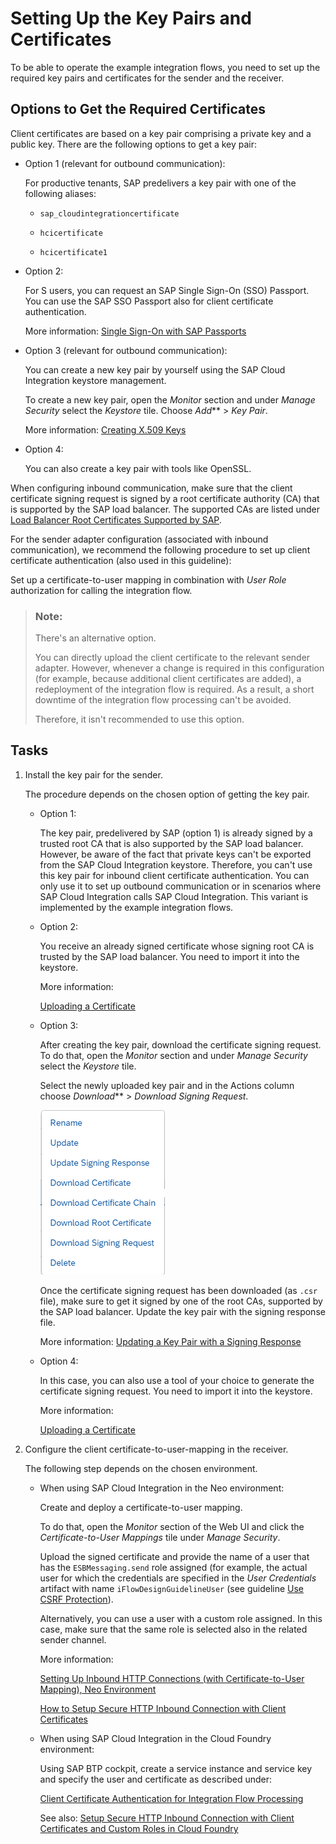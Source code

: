 <!-- loio620967bc86fb44c5826a8cafc5a0dd0a -->

# Setting Up the Key Pairs and Certificates

To be able to operate the example integration flows, you need to set up the required key pairs and certificates for the sender and the receiver.



<a name="loio620967bc86fb44c5826a8cafc5a0dd0a__section_pq1_nzb_xkb"/>

## Options to Get the Required Certificates

Client certificates are based on a key pair comprising a private key and a public key. There are the following options to get a key pair:

-   Option 1 \(relevant for outbound communication\):

    For productive tenants, SAP predelivers a key pair with one of the following aliases:

    -   `sap_cloudintegrationcertificate`

    -   `hcicertificate`

    -   `hcicertificate1`


-   Option 2:

    For S users, you can request an SAP Single Sign-On \(SSO\) Passport. You can use the SAP SSO Passport also for client certificate authentication.

    More information: [Single Sign-On with SAP Passports](https://support.sap.com/en/my-support/single-sign-on-passports.html) 

-   Option 3 \(relevant for outbound communication\):

    You can create a new key pair by yourself using the SAP Cloud Integration keystore management.

    To create a new key pair, open the *Monitor* section and under *Manage Security* select the *Keystore* tile. Choose *Add*** \> *Key Pair*.

    More information: [Creating X.509 Keys](../ConnectionSetup/creating-x-509-keys-ec605c7.md)

-   Option 4:

    You can also create a key pair with tools like OpenSSL.


When configuring inbound communication, make sure that the client certificate signing request is signed by a root certificate authority \(CA\) that is supported by the SAP load balancer. The supported CAs are listed under [Load Balancer Root Certificates Supported by SAP](../ConnectionSetup/load-balancer-root-certificates-supported-by-sap-4509f60.md).

For the sender adapter configuration \(associated with inbound communication\), we recommend the following procedure to set up client certificate authentication \(also used in this guideline\):

Set up a certificate-to-user mapping in combination with *User Role* authorization for calling the integration flow.

> ### Note:  
> There's an alternative option.
> 
> You can directly upload the client certificate to the relevant sender adapter. However, whenever a change is required in this configuration \(for example, because additional client certificates are added\), a redeployment of the integration flow is required. As a result, a short downtime of the integration flow processing can't be avoided.
> 
> Therefore, it isn't recommended to use this option.



<a name="loio620967bc86fb44c5826a8cafc5a0dd0a__section_ifc_vff_ykb"/>

## Tasks

1.  Install the key pair for the sender.

    The procedure depends on the chosen option of getting the key pair.

    -   Option 1:

        The key pair, predelivered by SAP \(option 1\) is already signed by a trusted root CA that is also supported by the SAP load balancer. However, be aware of the fact that private keys can't be exported from the SAP Cloud Integration keystore. Therefore, you can't use this key pair for inbound client certificate authentication. You can only use it to set up outbound communication or in scenarios where SAP Cloud Integration calls SAP Cloud Integration. This variant is implemented by the example integration flows.

    -   Option 2:

        You receive an already signed certificate whose signing root CA is trusted by the SAP load balancer. You need to import it into the keystore.

        More information:

        [Uploading a Certificate](../Operations/uploading-a-certificate-03cf78a.md)

    -   Option 3:

        After creating the key pair, download the certificate signing request. To do that, open the *Monitor* section and under *Manage Security* select the *Keystore* tile.

        Select the newly uploaded key pair and in the Actions column choose *Download*** \> *Download Signing Request*.

        ![](images/SigningRequest_e60180c.png)

        Once the certificate signing request has been downloaded \(as `.csr` file\), make sure to get it signed by one of the root CAs, supported by the SAP load balancer. Update the key pair with the signing response file.

        More information: [Updating a Key Pair with a Signing Response](../Operations/updating-a-key-pair-with-a-signing-response-4242f01.md)

    -   Option 4:

        In this case, you can also use a tool of your choice to generate the certificate signing request. You need to import it into the keystore.

        More information:

        [Uploading a Certificate](../Operations/uploading-a-certificate-03cf78a.md)


2.  Configure the client certificate-to-user-mapping in the receiver.

    The following step depends on the chosen environment.

    -   When using SAP Cloud Integration in the Neo environment:

        Create and deploy a certificate-to-user mapping.

        To do that, open the *Monitor* section of the Web UI and click the *Certificate-to-User Mappings* tile under *Manage Security*.

        Upload the signed certificate and provide the name of a user that has the `ESBMessaging.send` role assigned \(for example, the actual user for which the credentials are specified in the *User Credentials* artifact with name `iFlowDesignGuidelineUser` \(see guideline [Use CSRF Protection](use-csrf-protection-a0765d5.md)\).

        Alternatively, you can use a user with a custom role assigned. In this case, make sure that the same role is selected also in the related sender channel.

        More information:

        [Setting Up Inbound HTTP Connections \(with Certificate-to-User Mapping\), Neo Environment](../ConnectionSetup/setting-up-inbound-http-connections-with-certificate-to-user-mapping-neo-environment-9949c61.md)

        [How to Setup Secure HTTP Inbound Connection with Client Certificates](https://blogs.sap.com/2017/06/05/cloud-integration-how-to-setup-secure-http-inbound-connection-with-client-certificates/)

    -   When using SAP Cloud Integration in the Cloud Foundry environment:

        Using SAP BTP cockpit, create a service instance and service key and specify the user and certificate as described under:

        [Client Certificate Authentication for Integration Flow Processing](../ConnectionSetup/client-certificate-authentication-for-integration-flow-processing-7f84d16.md)

        See also: [Setup Secure HTTP Inbound Connection with Client Certificates and Custom Roles in Cloud Foundry](https://blogs.sap.com/2019/08/14/cloud-integration-on-cf-how-to-setup-secure-http-inbound-connection-with-client-certificates/)



